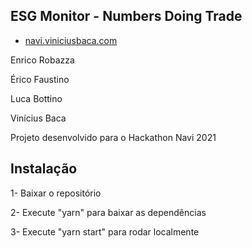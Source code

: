 ## ESG Monitor - Numbers Doing Trade

- [navi.viniciusbaca.com](http://navi.viniciusbaca.com/)

Enrico Robazza

Érico Faustino

Luca Bottino

Vinícius Baca

Projeto desenvolvido para o Hackathon Navi 2021

## Instalação

1- Baixar o repositório

2- Execute "yarn" para baixar as dependências

3- Execute "yarn start" para rodar localmente
